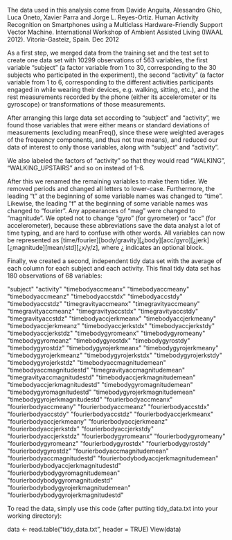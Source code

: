 The data used in this analysis come from Davide Anguita, Alessandro Ghio, Luca Oneto, Xavier Parra and Jorge L. Reyes-Ortiz. Human Activity Recognition on Smartphones using a Multiclass Hardware-Friendly Support Vector Machine. International Workshop of Ambient Assisted Living (IWAAL 2012). Vitoria-Gasteiz, Spain. Dec 2012

As a first step, we merged data from the training set and the test set to create one data set with 10299 observations of 563 variables, the first variable “subject” (a factor variable from 1 to 30, corresponding to the 30 subjects who participated in the experiment), the second “activity” (a factor variable from 1 to 6, corresponding to the different activities participants engaged in while wearing their devices, e.g. walking, sitting, etc.), and the rest measurements recorded by the phone (either its accelerometer or its gyroscope) or transformations of those measurements.

After arranging this large data set according to “subject” and “activity”, we found those variables that were either means or standard deviations of measurements (excluding meanFreq(), since these were weighted averages of the frequency components, and thus not true means), and reduced our data of interest to only those variables, along with “subject” and “activity”. 

We also labeled the factors of “activity” so that they would read “WALKING”, “WALKING_UPSTAIRS” and so on instead of 1-6.

After this we renamed the remaining variables to make them tidier. We removed periods and changed all letters to lower-case. Furthermore, the leading “t” at the beginning of some variable names was changed to “time”. Likewise, the leading “f” at the beginning of some variable names was changed to “fourier”. Any appearances of “mag” were changed to “magnitude”. We opted not to change “gyro” (for gyrometer) or “acc” (for accelerometer), because these abbreviations save the data analyst a lot of time typing, and are hard to confuse with other words. All variables can now be represented as [time/fourier][body/gravity][¿body][acc/gyro][¿jerk][¿magnitude][mean/std][¿x/y/z], where ¿ indicates an optional block. 

Finally, we created a second, independent tidy data set with the average of each column for each subject and each activity. This final tidy data set has 180 observations of 68 variables:

"subject" "activity" "timebodyaccmeanx" "timebodyaccmeany" "timebodyaccmeanz" "timebodyaccstdx" "timebodyaccstdy" "timebodyaccstdz" "timegravityaccmeanx" "timegravityaccmeany" "timegravityaccmeanz" "timegravityaccstdx" "timegravityaccstdy" "timegravityaccstdz" "timebodyaccjerkmeanx" "timebodyaccjerkmeany" "timebodyaccjerkmeanz" "timebodyaccjerkstdx" "timebodyaccjerkstdy" "timebodyaccjerkstdz" "timebodygyromeanx" "timebodygyromeany" "timebodygyromeanz" "timebodygyrostdx" "timebodygyrostdy" "timebodygyrostdz" "timebodygyrojerkmeanx" "timebodygyrojerkmeany" "timebodygyrojerkmeanz" "timebodygyrojerkstdx" "timebodygyrojerkstdy" "timebodygyrojerkstdz" "timebodyaccmagnitudemean" "timebodyaccmagnitudestd" "timegravityaccmagnitudemean" "timegravityaccmagnitudestd" "timebodyaccjerkmagnitudemean" "timebodyaccjerkmagnitudestd" "timebodygyromagnitudemean" "timebodygyromagnitudestd" "timebodygyrojerkmagnitudemean" "timebodygyrojerkmagnitudestd" "fourierbodyaccmeanx" "fourierbodyaccmeany" "fourierbodyaccmeanz" "fourierbodyaccstdx" "fourierbodyaccstdy" "fourierbodyaccstdz" "fourierbodyaccjerkmeanx" "fourierbodyaccjerkmeany" "fourierbodyaccjerkmeanz" "fourierbodyaccjerkstdx" "fourierbodyaccjerkstdy" "fourierbodyaccjerkstdz" "fourierbodygyromeanx" "fourierbodygyromeany" "fourierbodygyromeanz" "fourierbodygyrostdx" "fourierbodygyrostdy" "fourierbodygyrostdz" "fourierbodyaccmagnitudemean" "fourierbodyaccmagnitudestd" "fourierbodybodyaccjerkmagnitudemean" "fourierbodybodyaccjerkmagnitudestd" "fourierbodybodygyromagnitudemean" "fourierbodybodygyromagnitudestd" "fourierbodybodygyrojerkmagnitudemean" "fourierbodybodygyrojerkmagnitudestd"

To read the data, simply use this code (after putting tidy_data.txt into your working directory):

data <- read.table(“tidy_data.txt”, header = TRUE)
View(data)
